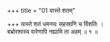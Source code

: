 +++
title = "01 यास्ते शतम्"

+++
यास्ते शतं धमनयः सहस्राणि च विंशतिः ।  
बभ्रोरश्वस्य वारेणापि नह्यामि ता अहम् ॥ १ ॥
